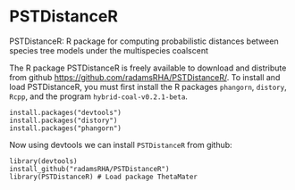 # PSTDistanceR
PSTDistanceR: R package for computing probabilistic distances between species tree models under the multispecies coalscent

The R package PSTDistanceR is freely available to download and distribute from github <https://github.com/radamsRHA/PSTDistanceR/>. To install and load PSTDistanceR, you must first install the R packages `phangorn`, `distory`, `Rcpp`, and the program `hybrid-coal-v0.2.1-beta`. 

```
install.packages("devtools")
install.packages("distory")
install.packages("phangorn")
```
Now using devtools we can install `PSTDistanceR` from github:

```
library(devtools)
install_github("radamsRHA/PSTDistanceR")
library(PSTDistanceR) # Load package ThetaMater
```
